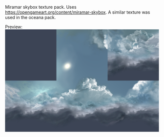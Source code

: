 Miramar skybox texture pack. Uses https://opengameart.org/content/miramar-skybox. A similar texture was used in the oceana pack.

Preview:
![preview](assets/minecraft/mcpatcher/sky/world0/day.png)
